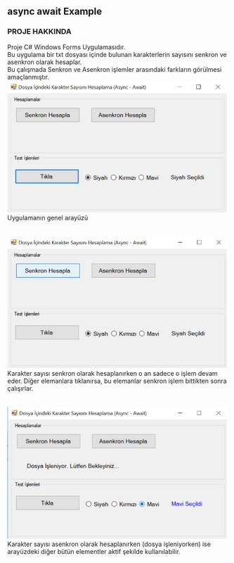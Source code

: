 ## async await Example

### PROJE HAKKINDA
Proje C# Windows Forms Uygulamasıdır.<br/>
Bu uygulama bir txt dosyası içinde bulunan karakterlerin sayısını senkron ve asenkron olarak hesaplar.</br>
Bu çalışmada Senkron ve Asenkron işlemler arasındaki farkların görülmesi amaçlanmıştır.</br>
<img src="https://github.com/mertcanaksoy/async-await-Example/blob/master/AsyncFormExample/Data/genel.jpg" width="500" height="300"/><br/>
Uygulamanın genel arayüzü</br></br></br>
<img src="https://github.com/mertcanaksoy/async-await-Example/blob/master/AsyncFormExample/Data/senkron.jpg" width="500" height="300"/></br>
Karakter sayısı senkron olarak hesaplanırken o an sadece o işlem devam eder. Diğer elemanlara tıklanırsa, bu elemanlar senkron işlem bittikten sonra çalışırlar.</br><br></br>
<img src="https://github.com/mertcanaksoy/async-await-Example/blob/master/AsyncFormExample/Data/async%20and%20radiobutton.jpg" width="500" height="300"/></br>
Karakter sayısı asenkron olarak hesaplanırken (dosya işleniyorken) ise arayüzdeki diğer bütün elementler aktif şekilde kullanılabilir.


